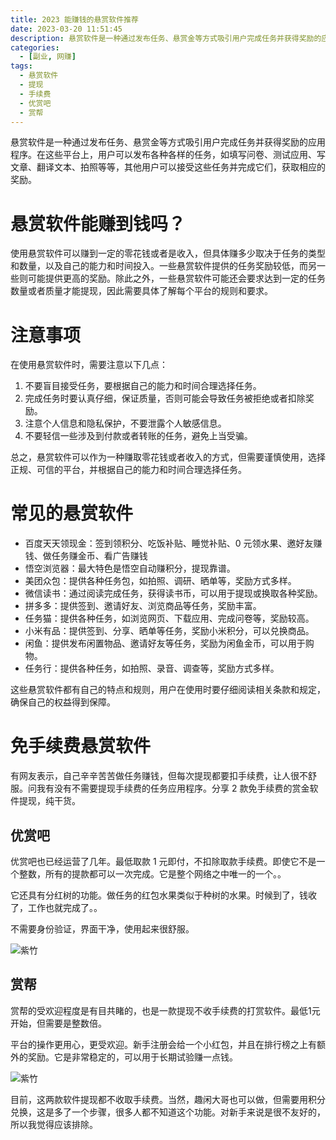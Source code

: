 ```yaml
---
title: 2023 能赚钱的悬赏软件推荐
date: 2023-03-20 11:51:45
description: 悬赏软件是一种通过发布任务、悬赏金等方式吸引用户完成任务并获得奖励的应用程序。在这些平台上，用户可以发布各种各样的任务，如填写问卷、测试应用、写文章、翻译文本、拍照等等，其他用户可以接受这些任务并完成它们，获取相应的奖励。
categories:
  - [副业, 网赚]
tags:
  - 悬赏软件
  - 提现
  - 手续费
  - 优赏吧
  - 赏帮
---
```


<ins class="adsbygoogle" style="display:block; text-align:center;"  data-ad-layout="in-article" data-ad-format="fluid" data-ad-client="ca-pub-7962287588031867" data-ad-slot="2542544532"></ins><script> (adsbygoogle = window.adsbygoogle || []).push({});</script>


悬赏软件是一种通过发布任务、悬赏金等方式吸引用户完成任务并获得奖励的应用程序。在这些平台上，用户可以发布各种各样的任务，如填写问卷、测试应用、写文章、翻译文本、拍照等等，其他用户可以接受这些任务并完成它们，获取相应的奖励。

# 悬赏软件能赚到钱吗？

使用悬赏软件可以赚到一定的零花钱或者是收入，但具体赚多少取决于任务的类型和数量，以及自己的能力和时间投入。一些悬赏软件提供的任务奖励较低，而另一些则可能提供更高的奖励。除此之外，一些悬赏软件可能还会要求达到一定的任务数量或者质量才能提现，因此需要具体了解每个平台的规则和要求。

# 注意事项

在使用悬赏软件时，需要注意以下几点：

1. 不要盲目接受任务，要根据自己的能力和时间合理选择任务。
2. 完成任务时要认真仔细，保证质量，否则可能会导致任务被拒绝或者扣除奖励。
3. 注意个人信息和隐私保护，不要泄露个人敏感信息。
4. 不要轻信一些涉及到付款或者转账的任务，避免上当受骗。

总之，悬赏软件可以作为一种赚取零花钱或者收入的方式，但需要谨慎使用，选择正规、可信的平台，并根据自己的能力和时间合理选择任务。

# 常见的悬赏软件

- 百度天天领现金：签到领积分、吃饭补贴、睡觉补贴、0 元领水果、邀好友赚钱、做任务赚金币、看广告赚钱
- 悟空浏览器：最大特色是悟空自动赚积分，提现靠谱。
- 美团众包：提供各种任务包，如拍照、调研、晒单等，奖励方式多样。
- 微信读书：通过阅读完成任务，获得读书币，可以用于提现或换取各种奖励。
- 拼多多：提供签到、邀请好友、浏览商品等任务，奖励丰富。
- 任务猫：提供各种任务，如浏览网页、下载应用、完成问卷等，奖励较高。
- 小米有品：提供签到、分享、晒单等任务，奖励小米积分，可以兑换商品。
- 闲鱼：提供发布闲置物品、邀请好友等任务，奖励为闲鱼金币，可以用于购物。
- 任务行：提供各种任务，如拍照、录音、调查等，奖励方式多样。

这些悬赏软件都有自己的特点和规则，用户在使用时要仔细阅读相关条款和规定，确保自己的权益得到保障。

# 免手续费悬赏软件

有网友表示，自己辛辛苦苦做任务赚钱，但每次提现都要扣手续费，让人很不舒服。问我有没有不需要提现手续费的任务应用程序。分享 2 款免手续费的赏金软件提现，纯干货。

## 优赏吧

优赏吧也已经运营了几年。最低取款 1 元即付，不扣除取款手续费。即使它不是一个整数，所有的提款都可以一次完成。它是整个网络之中唯一的一个。。

它还具有分红树的功能。做任务的红包水果类似于种树的水果。时候到了，钱收了，工作也就完成了。。

不需要身份验证，界面干净，使用起来很舒服。

![紫竹](https://cdn.jsdelivr.net/gh/youngjuning/images@main/1679284811377.png)

## 赏帮

赏帮的受欢迎程度是有目共睹的，也是一款提现不收手续费的打赏软件。最低1元开始，但需要是整数倍。

平台的操作更用心，更受欢迎。新手注册会给一个小红包，并且在排行榜之上有额外的奖励。它是非常稳定的，可以用于长期试验赚一点钱。

![紫竹](https://cdn.jsdelivr.net/gh/youngjuning/images@main/1679285041134.png)

目前，这两款软件提现都不收取手续费。当然，趣闲大哥也可以做，但需要用积分兑换，这是多了一个步骤，很多人都不知道这个功能。对新手来说是很不友好的，所以我觉得应该排除。

